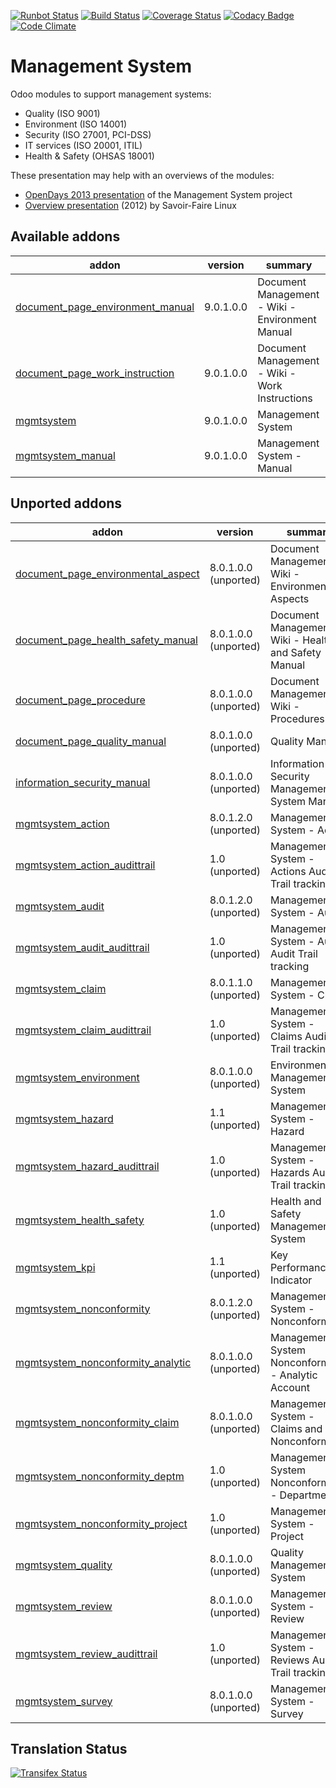 [![Runbot Status](https://runbot.odoo-community.org/runbot/badge/flat/128/9.0.svg)](https://runbot.odoo-community.org/runbot/repo/github-com-oca-management-system-128)
[![Build Status](https://travis-ci.org/OCA/management-system.svg?branch=9.0)](https://travis-ci.org/OCA/management-system)
[![Coverage Status](https://coveralls.io/repos/OCA/management-system/badge.svg?branch=9.0)](https://coveralls.io/r/OCA/management-system?branch=9.0)
[![Codacy Badge](https://www.codacy.com/project/badge/88b8a3c69bda435581ea4b4f7850d7c2)](https://www.codacy.com/app/OCA/management-system)
[![Code Climate](https://codeclimate.com/github/OCA/management-system/badges/gpa.svg)](https://codeclimate.com/github/OCA/management-system)

# Management System

Odoo modules to support management systems:

* Quality (ISO 9001)
* Environment (ISO 14001)
* Security (ISO 27001, PCI-DSS)
* IT services (ISO 20001, ITIL)
* Health & Safety (OHSAS 18001)

These presentation may help with an overviews of the modules:

* [OpenDays 2013 presentation](http://www.slideshare.net/max3903/iso-anmanagement-systemswithopenerpen) of the Management System project
* [Overview presentation](http://www.slideshare.net/max3903/openerp-management-system-modules) (2012) by Savoir-Faire Linux

[//]: # (addons)
Available addons
----------------
addon | version | summary
--- | --- | ---
[document_page_environment_manual](document_page_environment_manual/) | 9.0.1.0.0 | Document Management - Wiki - Environment Manual
[document_page_work_instruction](document_page_work_instruction/) | 9.0.1.0.0 | Document Management - Wiki - Work Instructions
[mgmtsystem](mgmtsystem/) | 9.0.1.0.0 | Management System
[mgmtsystem_manual](mgmtsystem_manual/) | 9.0.1.0.0 | Management System - Manual

Unported addons
---------------
addon | version | summary
--- | --- | ---
[document_page_environmental_aspect](document_page_environmental_aspect/) | 8.0.1.0.0 (unported) | Document Management - Wiki - Environmental Aspects
[document_page_health_safety_manual](document_page_health_safety_manual/) | 8.0.1.0.0 (unported) | Document Management - Wiki - Health and Safety Manual
[document_page_procedure](document_page_procedure/) | 8.0.1.0.0 (unported) | Document Management - Wiki - Procedures
[document_page_quality_manual](document_page_quality_manual/) | 8.0.1.0.0 (unported) | Quality Manual
[information_security_manual](information_security_manual/) | 8.0.1.0.0 (unported) | Information Security Management System Manual
[mgmtsystem_action](mgmtsystem_action/) | 8.0.1.2.0 (unported) | Management System - Action
[mgmtsystem_action_audittrail](mgmtsystem_action_audittrail/) | 1.0 (unported) | Management System - Actions Audit Trail tracking
[mgmtsystem_audit](mgmtsystem_audit/) | 8.0.1.2.0 (unported) | Management System - Audit
[mgmtsystem_audit_audittrail](mgmtsystem_audit_audittrail/) | 1.0 (unported) | Management System - Audits Audit Trail tracking
[mgmtsystem_claim](mgmtsystem_claim/) | 8.0.1.1.0 (unported) | Management System - Claim
[mgmtsystem_claim_audittrail](mgmtsystem_claim_audittrail/) | 1.0 (unported) | Management System - Claims Audit Trail tracking
[mgmtsystem_environment](mgmtsystem_environment/) | 8.0.1.0.0 (unported) | Environment Management System
[mgmtsystem_hazard](mgmtsystem_hazard/) | 1.1 (unported) | Management System - Hazard
[mgmtsystem_hazard_audittrail](mgmtsystem_hazard_audittrail/) | 1.0 (unported) | Management System - Hazards Audit Trail tracking
[mgmtsystem_health_safety](mgmtsystem_health_safety/) | 1.0 (unported) | Health and Safety Management System
[mgmtsystem_kpi](mgmtsystem_kpi/) | 1.1 (unported) | Key Performance Indicator
[mgmtsystem_nonconformity](mgmtsystem_nonconformity/) | 8.0.1.2.0 (unported) | Management System - Nonconformity
[mgmtsystem_nonconformity_analytic](mgmtsystem_nonconformity_analytic/) | 8.0.1.0.0 (unported) | Management System Nonconformity - Analytic Account
[mgmtsystem_nonconformity_claim](mgmtsystem_nonconformity_claim/) | 8.0.1.0.0 (unported) | Management System - Claims and Nonconformities
[mgmtsystem_nonconformity_deptm](mgmtsystem_nonconformity_deptm/) | 1.0 (unported) | Management System Nonconformity - Department
[mgmtsystem_nonconformity_project](mgmtsystem_nonconformity_project/) | 1.0 (unported) | Management System - Project
[mgmtsystem_quality](mgmtsystem_quality/) | 8.0.1.0.0 (unported) | Quality Management System
[mgmtsystem_review](mgmtsystem_review/) | 8.0.1.0.0 (unported) | Management System - Review
[mgmtsystem_review_audittrail](mgmtsystem_review_audittrail/) | 1.0 (unported) | Management System - Reviews Audit Trail tracking
[mgmtsystem_survey](mgmtsystem_survey/) | 8.0.1.0.0 (unported) | Management System - Survey

[//]: # (end addons)

Translation Status
------------------
[![Transifex Status](https://www.transifex.com/projects/p/OCA-management-system-9-0/chart/image_png)](https://www.transifex.com/projects/p/OCA-management-system-9-0)
